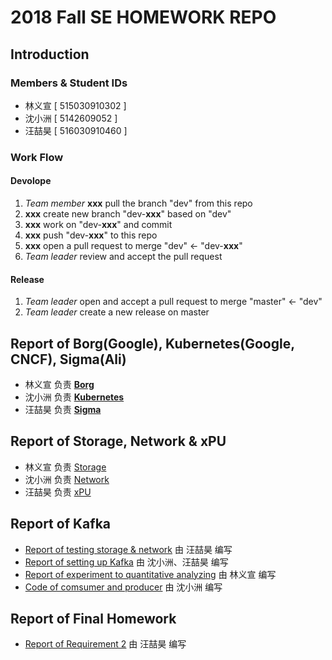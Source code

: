 ﻿# 2018 Fall SE HOMEWORK REPO
## Introduction
### Members & Student IDs
- 林义宣 [ 515030910302 ]
- 沈小洲 [ 5142609052 ]
- 汪喆昊 [ 516030910460 ]
### Work Flow
#### Devolope
1. _Team member_ **xxx** pull the branch "dev" from this repo
2. **xxx** create new branch "dev-**xxx**" based on "dev"
3. **xxx** work on "dev-**xxx**" and commit
4. **xxx** push "dev-**xxx**" to this repo
5. **xxx** open a pull request to merge "dev" <- "dev-**xxx**"
6. _Team leader_ review and accept the pull request
#### Release
1. _Team leader_ open and accept a pull request to merge "master" <- "dev"
2. _Team leader_ create a new release on master

## Report of **Borg**(Google), **Kubernetes**(Google, CNCF), **Sigma**(Ali)
- 林义宣 负责 [**Borg**](./container/Borg.md)
- 沈小洲 负责 [**Kubernetes**](./container/Kubernetes.md)
- 汪喆昊 负责 [**Sigma**](./container/Sigma.md)


## Report of **Storage**, **Network** & **xPU**
- 林义宣 负责 [Storage](./ceph/Storage.md)
- 沈小洲 负责 [Network](./ceph/network.md)
- 汪喆昊 负责 [xPU](./ceph/xPU.md)

## Report of Kafka
- [Report of testing storage & network](./kafka/report-of-testing-storage-&-network.md) 由 汪喆昊 编写
- [Report of setting up Kafka](./kafka/report-of-setting-up-kafka.md) 由 沈小洲、汪喆昊 编写
- [Report of experiment to quantitative analyzing](./kafka/report-of-experiment.md) 由 林义宣 编写
- [Code of comsumer and producer](./kafka/code/README.md) 由 沈小洲 编写

## Report of Final Homework
- [Report of Requirement 2](./kubernetes/requirement2.md) 由 汪喆昊 编写